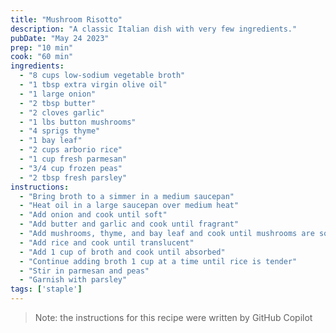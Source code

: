 ```yaml
---
title: "Mushroom Risotto"
description: "A classic Italian dish with very few ingredients."
pubDate: "May 24 2023"
prep: "10 min"
cook: "60 min"
ingredients: 
  - "8 cups low-sodium vegetable broth"
  - "1 tbsp extra virgin olive oil"
  - "1 large onion"
  - "2 tbsp butter"
  - "2 cloves garlic"
  - "1 lbs button mushrooms"
  - "4 sprigs thyme"
  - "1 bay leaf"
  - "2 cups arborio rice"
  - "1 cup fresh parmesan"
  - "3/4 cup frozen peas"
  - "2 tbsp fresh parsley"
instructions:
  - "Bring broth to a simmer in a medium saucepan"
  - "Heat oil in a large saucepan over medium heat"
  - "Add onion and cook until soft"
  - "Add butter and garlic and cook until fragrant"
  - "Add mushrooms, thyme, and bay leaf and cook until mushrooms are soft"
  - "Add rice and cook until translucent"
  - "Add 1 cup of broth and cook until absorbed"
  - "Continue adding broth 1 cup at a time until rice is tender"
  - "Stir in parmesan and peas"
  - "Garnish with parsley"
tags: ['staple']
---
```


> Note: the instructions for this recipe were written by GitHub Copilot